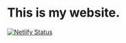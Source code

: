 # This is my website.

[![Netlify Status](https://api.netlify.com/api/v1/badges/fbdcaba0-23de-413a-931e-eca3444cecc6/deploy-status)](https://app.netlify.com/sites/samuelnozaki/deploys)
